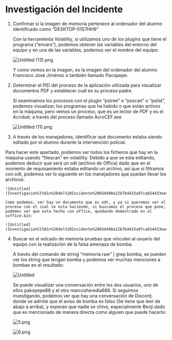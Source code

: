 # Investigación del Incidente

1. Confirmar si la imagen de memoria pertenece al ordenador del alumno identificado como “DESKTOP-01S7HH9”
    
    
    Con la herramienta Volatility, si utilizamos uno de los plugins que tiene el programa (”envars”), podemos obtener las variables del entorno del equipo y en una de las variables, podemos ver el nombre del equipo:
    
    ![Untitled (13).png](Investigacio%CC%81n%20del%20Incidente%2065d490a22b7b4425a97ca654433ee409/Untitled_(13).png)
    
    Y como vemos en la imagen, es la imagen del ordenador del alumno Francisco José Jiménez o también llamado Pacopepe.
    
2. Determinar el PID del proceso de la aplicación utilizada para visualizar documentos PDF y establecer cuál es su proceso padre.
    
    
    Si examinamos los procesos con el plugin “pstree” o “psscan” o “pslist”, podemos visualizar, los programas que ha habido o que están activos en la máquina, pero vemos un proceso, que es un lector de PDF y es el Acrobat; a través del proceso llamado AcroCEF.exe
    
    ![Untitled (11).png](Investigacio%CC%81n%20del%20Incidente%2065d490a22b7b4425a97ca654433ee409/Untitled_(11).png)
    
3. A través de los manejadores, identificar qué documento estaba siendo editado por el alumno durante la intervención policial.

Para hacer este apartado, podemos ver todos los ficheros que hay en la máquina usando “filescan” en volatility. Debido a que se esta editando, podemos deducir que será un odt (archivo de Office) dado que en el momento de requisamiento estaba editando un archivo, así que si filtramos con odt, podemos ver lo siguiente en los manejadores que puedan llevar los archivos: 

    
    ![Untitled](Investigacio%CC%81n%20del%20Incidente%2065d490a22b7b4425a97ca654433ee409/Untitled.png)
    
    Como podemos, ver hay un documento que es odt, y ya si queremos ver el proceso con el cual se esta haciendo, si buscamos el proceso que pone, podemos ver que esta hecho con office, quedando demostrado en el soffice.bin:
    
    ![Untitled](Investigacio%CC%81n%20del%20Incidente%2065d490a22b7b4425a97ca654433ee409/Untitled%201.png)
    
4. Buscar en el volcado de memoria pruebas que vinculen al usuario del equipo con la realización de la falsa amenaza de bomba.
    
    
    A través del comando de string “memoria.raw” | grep bomba, se pueden ver los string que tengan bomba y podemos ver muchas menciones a bombas en el resultado:
    
    ![Untitled](Investigacio%CC%81n%20del%20Incidente%2065d490a22b7b4425a97ca654433ee409/Untitled%202.png)
    
    Se puede visualizar una conversación entre los dos usuarios, uno de ellos pakopepe88 y el otro marcosheredia666. Si seguimos investigando, podemos ver que hay una conversación de Discord, donde se admite que el aviso de bomba es falso (Se tiene que leer de abajo a arriba), y esperan que nadie se chive, especialmente Benji dado que es mencionado de manera directa como alguien que puede hacerlo:
    
    ![5.png](Investigacio%CC%81n%20del%20Incidente%2065d490a22b7b4425a97ca654433ee409/5.png)
    
    ![6.png](Investigacio%CC%81n%20del%20Incidente%2065d490a22b7b4425a97ca654433ee409/6.png)